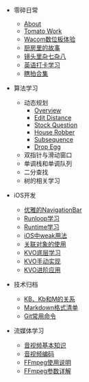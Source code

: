 - 零碎日常
  - [About](about.md)
  - [Tomato Work](tomato.md)
  - [Wacom数位板体验](wacom.md)
  - [厨房里的故事](cooking.md)
  - [镜头里杂七杂八](photo.md)
  - [英语打卡学习](mark.md)
  - [瞎拍合集](live.md)
- 算法学习
  - 动态规划
    - [Overview](dp.md)
    - [Edit Distance](EditDistance.md)
    - [Stock Question](Stock.md)
    - [House Robber](HouseRobber.md)
    - [Subsequence](Subsequences.md)
    - [Drop Egg](SuperEggDrop.md)
    <!-- - [KMP](kmp.md) -->
  - 双指针与滑动窗口
  - 单调栈和单调队列
  - 二分查找
  - 树的相关学习
  
- iOS开发
  - [优雅的NavigationBar](navbar.md)
  - [Runloop学习](runloop.md)
  - [Runtime学习](runtime.md)
  - [iOS中weak用法](point.md)
  - [关联对象的使用](associate.md)
  - [KVO底层学习](kvo.md)
  - [KVO手动实现](kvo2.md)
  - [KVO进阶应用](kvo3.md)

- 技术归档
  - [KB、Kb和M的关系](kb.md)
  - [Markdown格式清单](markdown.md)
  - [Git常用命令](git.md)

- 流媒体学习
  - [音视频基本知识](media-summary.md)
  - [音视频编码](media-coding.md)
  - [FFmpeg使用说明](streaming.md)
  - [FFmpeg参数详解](FFmpeg.md)

<!-- - **Links**
- [![](https://www.weibo.com/favicon.ico) 微博](https://www.weibo.com/u/1826736977) -->
